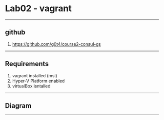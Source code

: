 # Lab02 - vagrant

---

## github
1. https://github.com/g0t4/course2-consul-gs

---

## Requirements
1. vagrant installed (msi)
2. Hyper-V Platform enabled
3. virtualBox isntalled

---

## Diagram

---

## 
